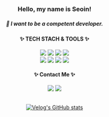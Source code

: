 <div align=center>

### Hello, my name is Seoin!
##### 🌱 I want to be a competent developer.
 
 <h4>✨ TECH STACH & TOOLS ✨  </h4>
  <img src="https://img.shields.io/badge/HTML5-E34F26?style=flat-square&logo=HTML5&logoColor=white">
  <img src="https://img.shields.io/badge/JavaScript-F7DF1E?style=flat-square&logo=JavaScript&logoColor=white"/>
  <img src="https://img.shields.io/badge/CSS3-1572B6?style=flat-square&logo=CSS3&logoColor=white">
  <img src="https://img.shields.io/badge/React-61DAFB?style=flat-square&logo=React&logoColor=white"/>
  <br/>
  <img src="https://img.shields.io/badge/TypeScript-3178C6?style=flat-square&logo=TypeScript&logoColor=white" />
  <img src="https://img.shields.io/badge/NEXT.js-000000?style=flat-square&logo=NEXT.jst&logoColor=white" />
  <img src="https://img.shields.io/badge/React-Query-FF4154?style=flat-square&logo=React-Query&logoColor=white" />
  <img src="https://img.shields.io/badge/Redux-764ABC?style=flat-square&logo=Redux&logoColor=white"/>

 <h4>✨ Contact Me ✨ </h4>
  <a href="https://www.instagram.com/seoin10/" target="_blank">
  <img src="https://img.shields.io/badge/Instagram-E4405F?style=flat-square&logo=Instagram&logoColor=ffffff"/></a>
  <a href="mailto:seoin2269@naver.com" target="_blank">
  <img src="https://img.shields.io/badge/seoin2269@naver.com-EA4335?style=flat-square&logo=Gmail&logoColor=white"/>
  </a>
<br/>
<br/>

[![Velog's GitHub stats](https://velog-readme-stats.vercel.app/api?name=seoin1002)](https://velog.io/@seoin1002/posts)

</div>
